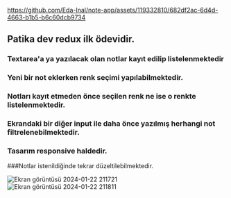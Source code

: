
https://github.com/Eda-Inal/note-app/assets/119332810/682df2ac-6d4d-4663-b1b5-b6c60dcb9734
## Patika dev redux ilk ödevidir.

### Textarea'a ya yazılacak olan notlar kayıt edilip listelenmektedir
### Yeni bir not eklerken renk seçimi yapılabilmektedir.
### Notları kayıt etmeden önce seçilen renk ne ise o renkte listelenmektedir.
### Ekrandaki bir diğer input ile daha önce yazılmış herhangi not filtrelenebilmektedir.
### Tasarım responsive haldedir.
###Notlar  istenildiğinde tekrar düzeltilebilmektedir.





![Ekran görüntüsü 2024-01-22 211721](https://github.com/Eda-Inal/note-app/assets/119332810/ef2d79b2-14cf-453e-8025-2455bc07c2c1)
![Ekran görüntüsü 2024-01-22 211811](https://github.com/Eda-Inal/note-app/assets/119332810/7e3662f2-e787-4bfd-8fd1-e79d22ad2d74)
